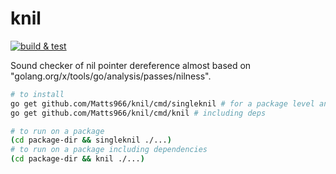 # knil
[![build & test](https://github.com/Matts966/knil/workflows/build%20&%20test/badge.svg)](https://github.com/Matts966/knil/actions)


Sound checker of nil pointer dereference almost based on "golang.org/x/tools/go/analysis/passes/nilness".

```bash
# to install
go get github.com/Matts966/knil/cmd/singleknil # for a package level analysis
go get github.com/Matts966/knil/cmd/knil # including deps

# to run on a package
(cd package-dir && singleknil ./...)
# to run on a package including dependencies
(cd package-dir && knil ./...)
```
